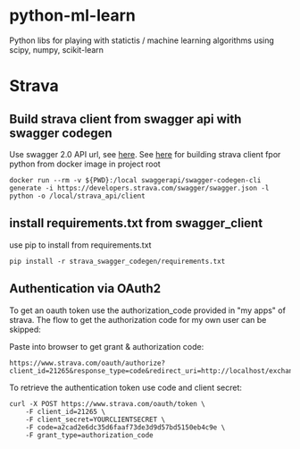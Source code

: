 # python-ml-learn
Python libs for playing with statictis / machine learning algorithms using scipy, numpy, scikit-learn

# Strava
## Build strava client from swagger api with swagger codegen
Use swagger 2.0 API url, see [here](https://developers.strava.com/docs/#client-code).
See [here](https://github.com/swagger-api/swagger-codegen#public-pre-built-docker-images) for building strava client fpor python from docker image in project root

```docker run --rm -v ${PWD}:/local swaggerapi/swagger-codegen-cli generate -i https://developers.strava.com/swagger/swagger.json -l python -o /local/strava_api/client```

## install requirements.txt from swagger_client
use pip to install from requirements.txt

``` pip install -r strava_swagger_codegen/requirements.txt ```

## Authentication via OAuth2
To get an oauth token use the authorization_code provided in "my apps" of strava. The flow to get the authorization code for my own user can be skipped:

Paste into browser to get grant & authorization code:
```
https://www.strava.com/oauth/authorize?client_id=21265&response_type=code&redirect_uri=http://localhost/exchange_token&approval_prompt=force&scope=read_all
```

To retrieve the authentication token use code and client secret:
```
curl -X POST https://www.strava.com/oauth/token \
	-F client_id=21265 \
	-F client_secret=YOURCLIENTSECRET \
	-F code=a2cad2e6dc35d6faaf73de3d9d57bd5150eb4c9e \
	-F grant_type=authorization_code
```


